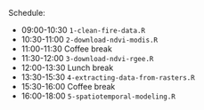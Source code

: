 Schedule:

- 09:00-10:30 `1-clean-fire-data.R`
- 10:30-11:00 `2-download-ndvi-modis.R`
- 11:00-11:30 Coffee break
- 11:30-12:00 `3-download-ndvi-rgee.R`
- 12:00-13:30 Lunch break
- 13:30-15:30 `4-extracting-data-from-rasters.R`
- 15:30-16:00 Coffee break
- 16:00-18:00 `5-spatiotemporal-modeling.R`
